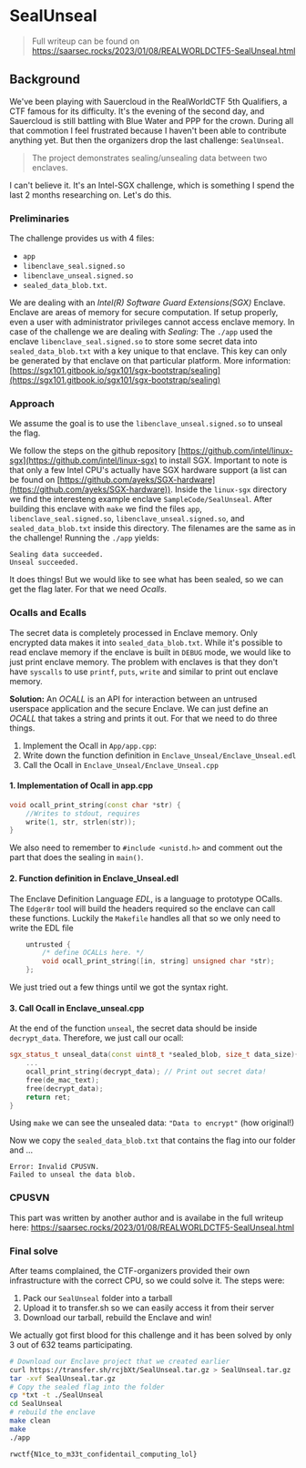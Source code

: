 # SealUnseal
> Full writeup can be found on https://saarsec.rocks/2023/01/08/REALWORLDCTF5-SealUnseal.html 

## Background
We've been playing with Sauercloud in the RealWorldCTF 5th Qualifiers, a CTF famous for its difficulty. It's the evening of the second day, and Sauercloud is still battling with Blue Water and PPP for the crown.
During all that commotion I feel frustrated because I haven't been able to contribute anything yet. But then the organizers drop the last challenge: `SealUnseal`.

> The project demonstrates sealing/unsealing data between two enclaves.

I can't believe it. It's an Intel-SGX challenge, which is something I spend the last 2 months researching on. Let's do this.

### Preliminaries
The challenge provides us with 4 files: 
* `app`
* `libenclave_seal.signed.so`
* `libenclave_unseal.signed.so`
* `sealed_data_blob.txt`.

We are dealing with an *Intel(R) Software Guard Extensions(SGX)* Enclave. Enclave are areas of memory for secure computation. If setup properly, even a user with administrator privileges cannot access enclave memory. In case of the challenge we are dealing with *Sealing*: The `./app` used the enclave `libenclave_seal.signed.so` to store some secret data into `sealed_data_blob.txt` with a key unique to that enclave. This key can only be generated by that enclave on that particular platform. More information: [https://sgx101.gitbook.io/sgx101/sgx-bootstrap/sealing](https://sgx101.gitbook.io/sgx101/sgx-bootstrap/sealing)

### Approach
We assume the goal is to use the `libenclave_unseal.signed.so` to unseal the flag.

We follow the steps on the github repository [https://github.com/intel/linux-sgx](https://github.com/intel/linux-sgx) to install SGX. Important to note is that only a few Intel CPU's actually have SGX hardware support (a list can be found on [https://github.com/ayeks/SGX-hardware](https://github.com/ayeks/SGX-hardware)). Inside the `linux-sgx` directory we find the interesteng example enclave `SampleCode/SealUnseal`. After building this enclave with `make` we find the files `app`, `libenclave_seal.signed.so`, `libenclave_unseal.signed.so`, and `sealed_data_blob.txt` inside this directory. The filenames are the same as in the challenge! Running the `./app` yields:
```
Sealing data succeeded.
Unseal succeeded.
```

It does things! But we would like to see what has been sealed, so we can get the flag later. For that we need *Ocalls*.

### Ocalls and Ecalls

The secret data is completely processed in Enclave memory. Only encrypted data makes it into `sealed_data_blob.txt`. While it's possible to read enclave memory if the enclave is built in `DEBUG` mode, we would like to just print enclave memory. The problem with enclaves is that they don't have `syscalls` to use `printf`, `puts`, `write` and similar to print out enclave memory.

**Solution:** An *OCALL* is an API for interaction between an untrused userspace application and the secure Enclave. We can just define an *OCALL* that takes a string and prints it out. For that we need to do three things.

1. Implement the Ocall in `App/app.cpp`:
2. Write down the function definition in `Enclave_Unseal/Enclave_Unseal.edl`
3. Call the Ocall in `Enclave_Unseal/Enclave_Unseal.cpp`

#### 1. Implementation of Ocall in app.cpp
```cpp
void ocall_print_string(const char *str) {
    //Writes to stdout, requires 
    write(1, str, strlen(str));
}
```
We also need to remember to `#include <unistd.h>` and comment out the part that does the sealing in `main()`.

#### 2. Function definition in Enclave_Unseal.edl
The Enclave Definition Language *EDL*, is a language to prototype OCalls. The `Edger8r` tool will build the headers required so the enclave can call these functions. Luckily the `Makefile` handles all that so we only need to write the EDL file
```cpp
    untrusted {
        /* define OCALLs here. */
        void ocall_print_string([in, string] unsigned char *str);
    };
```
We just tried out a few things until we got the syntax right.

#### 3. Call Ocall in Enclave_unseal.cpp
At the end of the function `unseal`, the secret data should be inside `decrypt_data`. Therefore, we just call our ocall:
```cpp
sgx_status_t unseal_data(const uint8_t *sealed_blob, size_t data_size){
    ...
    ocall_print_string(decrypt_data); // Print out secret data!
    free(de_mac_text);
    free(decrypt_data);
    return ret;
}
```

Using `make` we can see the unsealed data: `"Data to encrypt"` (how original!)

Now we copy the `sealed_data_blob.txt` that contains the flag into our folder and ...
```
Error: Invalid CPUSVN.
Failed to unseal the data blob.
```

### CPUSVN
This part was written by another author and is availabe in the full writeup here:
https://saarsec.rocks/2023/01/08/REALWORLDCTF5-SealUnseal.html


### Final solve

After teams complained, the CTF-organizers provided their own infrastructure with the correct CPU, so we could solve it. The steps were:
1. Pack our `SealUnseal` folder into a tarball
2. Upload it to transfer.sh so we can easily access it from their server
3. Download our tarball, rebuild the Enclave and win!

We actually got first blood for this challenge and it has been solved by only 3 out of 632 teams participating.

```bash
# Download our Enclave project that we created earlier
curl https://transfer.sh/rcjbXt/SealUnseal.tar.gz > SealUnseal.tar.gz
tar -xvf SealUnseal.tar.gz
# Copy the sealed flag into the folder
cp *txt -t ./SealUnseal
cd SealUnseal
# rebuild the enclave
make clean
make
./app

```

`rwctf{N1ce_to_m33t_confidentail_computing_lol}`
